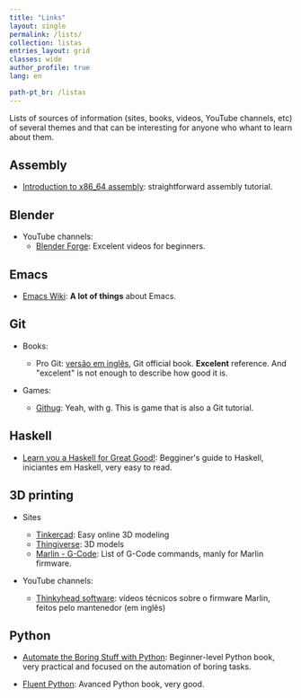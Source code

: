 ```yaml
---
title: "Links"
layout: single
permalink: /lists/
collection: listas
entries_layout: grid
classes: wide
author_profile: true
lang: en

path-pt_br: /listas
---
```


Lists of sources of information (sites, books, videos, YouTube channels, etc) of
several themes and that can be interesting for anyone who whant to learn about
them.

## Assembly
- [Introduction to x86_64 assembly](https://gitlab.com/luamfb/intro_x86-64/-/tree/master): 
straightforward assembly tutorial.

## Blender
- YouTube channels:
  - [Blender Forge](https://www.youtube.com/watch?v=sjcpPOioHUk&list=PLeuPK3OugzJpzIkHMAKXsyHMeVsM7KSg2):
  Excelent videos for beginners.


## Emacs
- [Emacs Wiki](https://www.emacswiki.org/): **A lot of things** about Emacs.

## Git

- Books:
  - Pro Git: [versão em inglês](https://git-scm.com/book/en/v2),
  Git official book. **Excelent** reference. And "excelent" is not enough to describe how good it is.

- Games:
  - [Githug](https://github.com/Gazler/githug): Yeah, with g. This is game that
    is also a Git tutorial.

## Haskell

- [Learn you a Haskell for Great Good!](http://learnyouahaskell.com/):
  Begginer's guide to Haskell, iniciantes em Haskell, very easy to read.

## 3D printing

- Sites
  - [Tinkercad](https://www.tinkercad.com): Easy online 3D modeling
  - [Thingiverse](https://www.thingiverse.com/): 3D models
  - [Marlin - G-Code](https://marlinfw.org/docs/gcode/G000-G001.html): List of
    G-Code commands, manly for Marlin firmware.

- YouTube channels:
  - [Thinkyhead software](https://www.youtube.com/channel/UCXIq_IbBktwW5aHVAo0ODOw):
    vídeos técnicos sobre o firmware Marlin, feitos pelo mantenedor (em inglês)

## Python
- [Automate the Boring Stuff with Python](https://automatetheboringstuff.com/):
  Beginner-level Python book, very practical and focused on the automation of
  boring tasks. 

- [Fluent Python](https://www.oreilly.com/library/view/fluent-python-2nd/9781492056348/):
  Avanced Python book, very good.


